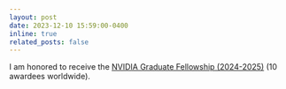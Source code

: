 ```yaml
---
layout: post
date: 2023-12-10 15:59:00-0400
inline: true
related_posts: false
---
```


I am honored to receive the [NVIDIA Graduate Fellowship (2024-2025)](https://blogs.nvidia.com/blog/graduate-research-fellowships-for-2024/) (10 awardees worldwide).
